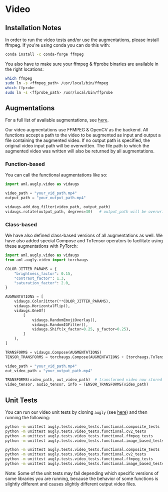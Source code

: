 # Video

## Installation Notes

In order to run the video tests and/or use the augmentations, please install ffmpeg. If you're using conda you can do this with:
```bash
conda install -c conda-forge ffmpeg
```

You also have to make sure your ffmpeg & ffprobe binaries are available in the right locations:
```bash
which ffmpeg
sudo ln -s <ffmpeg_path> /usr/local/bin/ffmpeg
which ffprobe
sudo ln -s <ffprobe_path> /usr/local/bin/ffprobe
```

## Augmentations

For a full list of available augmentations, see [here](augly/video/__init__.py).

Our video augmentations use FFMPEG & OpenCV as the backend. All functions accept a path to the video to be augmented as input and output a file containing the augmented video. If no output path is specified, the original video input path will be overwritten. The file path to which the augmented video was written will also be returned by all augmentations.

### Function-based

You can call the functional augmentations like so:
```python
import aml.augly.video as vidaugs

video_path = "your_vid_path.mp4"
output_path = "your_output_path.mp4"

vidaugs.add_dog_filter(video_path, output_path)
vidaugs.rotate(output_path, degrees=30)   # output_path will be overwritten
```

### Class-based

We have also defined class-based versions of all augmentations as well. We have also added special Compose and ToTensor operators to facilitate using these augmentations with PyTorch:
```python
import aml.augly.video as vidaugs
from aml.augly.video import torchaugs

COLOR_JITTER_PARAMS = {
    "brightness_factor": 0.15,
    "contrast_factor": 1.3,
    "saturation_factor": 2.0,
}

AUGMENTATIONS = [
    vidaugs.ColorJitter(**COLOR_JITTER_PARAMS),
    vidaugs.HorizontalFlip(),
    vidaugs.OneOf(
        [
            vidaugs.RandomEmojiOverlay(),
            vidaugs.RandomIGFilter(),
            vidaugs.Shift(x_factor=0.25, y_factor=0.25),
        ]
    ),
]

TRANSFORMS = vidaugs.Compose(AUGMENTATIONS)
TENSOR_TRANSFORMS = torchaugs.Compose(AUGMENTATIONS + [torchaugs.ToTensor()])

video_path = "your_vid_path.mp4"
out_video_path = "your_output_path.mp4"

TRANSFORMS(video_path, out_video_path)  # transformed video now stored in `out_video_path`
video_tensor, audio_tensor, info = TENSOR_TRANSFORMS(video_path)
```

## Unit Tests

You can run our video unit tests by cloning `augly` (see [here](augly/README.md)) and then running the following:
```bash
python -m unittest augly.tests.video_tests.functional.composite_tests
python -m unittest augly.tests.video_tests.functional.cv2_tests
python -m unittest augly.tests.video_tests.functional.ffmpeg_tests
python -m unittest augly.tests.video_tests.functional.image_based_tests

python -m unittest augly.tests.video_tests.functional.composite_tests
python -m unittest augly.tests.video_tests.functional.cv2_tests
python -m unittest augly.tests.video_tests.functional.ffmpeg_tests
python -m unittest augly.tests.video_tests.functional.image_based_tests
```

Note: Some of the unit tests may fail depending which specific versions of some libraries you are running, because the behavior of some functions is slightly different and causes slightly different output video files.
